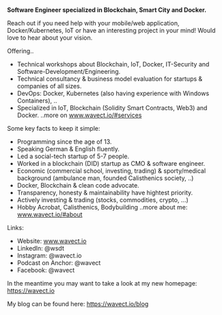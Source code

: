 **Software Engineer specialized in Blockchain, Smart City and Docker.**

Reach out if you need help with your mobile/web application, Docker/Kubernetes, IoT or have an interesting project in your mind! Would love to hear about your vision.

Offering..
* Technical workshops about Blockchain, IoT, Docker, IT-Security and Software-Development/Engineering.
* Technical consultancy & business model evaluation for startups & companies of all sizes.
* DevOps: Docker, Kubernetes (also having experience with Windows Containers), ..
* Specialized in IoT, Blockchain (Solidity Smart Contracts, Web3) and Docker.
..more on www.wavect.io/#services

Some key facts to keep it simple: 
* Programming since the age of 13.
* Speaking German & English fluently.
* Led a social-tech startup of 5-7 people.
* Worked in a blockchain (DID) startup as CMO & software engineer.
* Economic (commercial school, investing, trading) & sporty/medical background (ambulance man, founded Calisthenics society, ..)
* Docker, Blockchain & clean code advocate.
* Transparency, honesty & maintainability have hightest priority.
* Actively investing & trading (stocks, commodities, crypto, ...)
* Hobby Acrobat, Calisthenics, Bodybuilding
..more about me: www.wavect.io/#about

Links: 
* Website: www.wavect.io
* LinkedIn: @wsdt
* Instagram: @wavect.io 
* Podcast on Anchor: @wavect
* Facebook: @wavect


In the meantime you may want to take a look at my new homepage: https://wavect.io

My blog can be found here: https://wavect.io/blog
